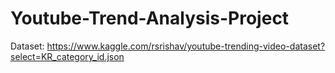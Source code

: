 # Youtube-Trend-Analysis-Project
Dataset: https://www.kaggle.com/rsrishav/youtube-trending-video-dataset?select=KR_category_id.json
